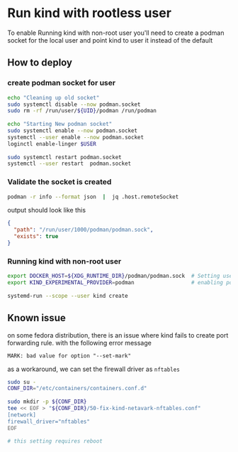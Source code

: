 # Run kind with rootless user

To enable Running kind with non-root user you'll need to create a podman socket for the local user and point kind to user it instead of the default

## How to deploy

### create podman socket for user

```bash
echo "Cleaning up old socket"
sudo systemctl disable --now podman.socket
sudo rm -rf /run/user/${UID}/podman /run/podman
 
echo "Starting New podman socket"
sudo systemctl enable --now podman.socket
systemctl --user enable --now podman.socket
loginctl enable-linger $USER
 
sudo systemctl restart podman.socket
systemctl --user restart  podman.socket
```

### Validate the socket is created
```bash
podman -r info --format json  |  jq .host.remoteSocket
```

output should look like this
```json
{
  "path": "/run/user/1000/podman/podman.sock",
  "exists": true
}
```

### Running kind with non-root user

```bash
export DOCKER_HOST=${XDG_RUNTIME_DIR}/podman/podman.sock  # Setting user podman socket
export KIND_EXPERIMENTAL_PROVIDER=podman                  # enabling podman driver
 
systemd-run --scope --user kind create
```



## Known issue
on some fedora distribution, there is an issue where kind fails to create port forwarding rule.
with the following  error message 
```console
MARK: bad value for option "--set-mark"
```

as a workaround, we can set the firewall driver as `nftables`

```bash
sudo su -
CONF_DIR="/etc/containers/containers.conf.d"
 
sudo mkdir -p ${CONF_DIR}
tee << EOF > "${CONF_DIR}/50-fix-kind-netavark-nftables.conf"
[network]
firewall_driver="nftables"
EOF

# this setting requires reboot
```


